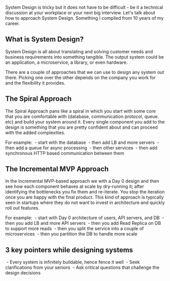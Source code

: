 System Design is tricky but it does not have to be difficult - be it a technical discussion at your workplace or your next big interview. Let's talk about how to approach System Design. Something I compiled from 10 years of my career.

## What is System Design?
System Design is all about translating and solving customer needs and business requirements into something tangible. The output system could be an application, a microservice, a library, or even hardware.

There are a couple of approaches that we can use to design any system out there. Picking one over the other depends on the company you work for and the flexibility it provides.

## The Spiral Approach

The Spiral Approach pans like a spiral in which you start with some core that you are comfortable with (database, communication protocol, queue. etc) and build your system around it. Every single component you add to the design is something that you are pretty confident about and can proceed with the added complexities.

For example:
 - start with the database
 - then add LB and more servers
 - then add a queue for async processing
 - then other services
 - then add synchronous HTTP based communication between them

## The Incremental MVP Approach

In the Incremental MVP-based approach we with a Day 0 design and then see how each component behaves at scale by dry-running it; after identifying the bottlenecks you fix them and re-iterate. You stop the iteration once you are happy with the final product. This kind of approach is typically seen in startups where they do not want to invest in architecture and quickly roll out features.

For example:
 - start with Day 0 architecture of users, API servers, and DB
 - then you add LB and more API servers
 - then you add Read Replica on DB to support more reads
 - then you split the service into a couple of microservices
 - then you partition the DB to handle more scale

## 3 key pointers while designing systems

 - Every system is infinitely buildable, hence fence it well
 - Seek clarifications from your seniors
 - Ask critical questions that challenge the design decisions